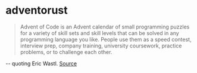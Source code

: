 # adventorust

> Advent of Code is an Advent calendar of small programming puzzles for a variety of skill sets and skill levels that can be solved in any programming language you like. People use them as a speed contest, interview prep, company training, university coursework, practice problems, or to challenge each other.

-- quoting Eric Wastl. [Source](https://adventofcode.com/2019/about)

